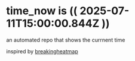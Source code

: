 # time_now is (( 2025-07-11T15:00:00.844Z ))

an automated repo that shows the currnent time

inspired by [breakingheatmap](https://github.com/breakingheatmap/breakingheatmap)